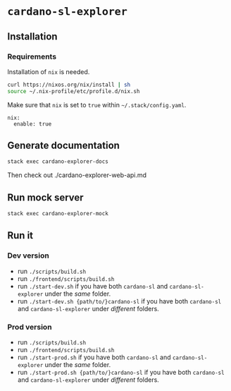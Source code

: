 # `cardano-sl-explorer`

## Installation

### Requirements

Installation of `nix` is needed.

```bash
curl https://nixos.org/nix/install | sh
source ~/.nix-profile/etc/profile.d/nix.sh
```

Make sure that `nix` is set to `true` within `~/.stack/config.yaml`.

```
nix:
  enable: true
```

## Generate documentation

```bash
stack exec cardano-explorer-docs
```

Then check out ./cardano-explorer-web-api.md

## Run mock server

```bash
stack exec cardano-explorer-mock
```

## Run it

### Dev version

- run `./scripts/build.sh`
- run `./frontend/scripts/build.sh`
- run `./start-dev.sh` if you have both `cardano-sl` and `cardano-sl-explorer` under the *same* folder.
- run `./start-dev.sh {path/to/}cardano-sl` if you have both `cardano-sl` and `cardano-sl-explorer` under *different* folders.

### Prod version

- run `./scripts/build.sh`
- run `./frontend/scripts/build.sh`
- run `./start-prod.sh` if you have both `cardano-sl` and `cardano-sl-explorer` under the *same* folder.
- run `./start-prod.sh {path/to/}cardano-sl` if you have both `cardano-sl` and `cardano-sl-explorer` under *different* folders.
